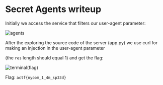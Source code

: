# Secret Agents writeup

Initially we access the service that filters our user-agent parameter:

![agents](https://user-images.githubusercontent.com/57829161/77067437-01208080-69f6-11ea-9ad6-7509b27dda48.png)

After the exploring the source code of the server (app.py) we use curl for making an injection in the user-agent parameter 

(the `res` length should equal 1) and get the flag:

![terminal(flag)](https://user-images.githubusercontent.com/57829161/77067904-bc491980-69f6-11ea-9eaa-6b7a54775a21.png)

Flag: `actf{nyoom_1_4m_sp33d}`
